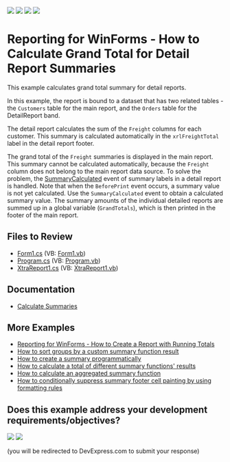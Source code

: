 <!-- default badges list -->
![](https://img.shields.io/endpoint?url=https://codecentral.devexpress.com/api/v1/VersionRange/128598786/24.2.1%2B)
[![](https://img.shields.io/badge/Open_in_DevExpress_Support_Center-FF7200?style=flat-square&logo=DevExpress&logoColor=white)](https://supportcenter.devexpress.com/ticket/details/E633)
[![](https://img.shields.io/badge/📖_How_to_use_DevExpress_Examples-e9f6fc?style=flat-square)](https://docs.devexpress.com/GeneralInformation/403183)
[![](https://img.shields.io/badge/💬_Leave_Feedback-feecdd?style=flat-square)](#does-this-example-address-your-development-requirementsobjectives)
<!-- default badges end -->
# Reporting for WinForms - How to Calculate Grand Total for Detail Report Summaries


This example calculates grand total summary for detail reports.

In this example, the report is bound to a dataset that has two related tables - the `Customers` table for the main report, and the `Orders` table for the DetailReport band. 

The detail report calculates the sum of the `Freight` columns for each customer. This summary is calculated automatically in the `xrlFreightTotal` label in the detail report footer.

The grand total of the `Freight` summaries is displayed in the main report. This summary cannot be calculated automatically, because the `Freight` column does not belong to the main report data source. To solve the problem, the [SummaryCalculated](https://docs.devexpress.com/XtraReports/DevExpress.XtraReports.UI.XRLabel.SummaryCalculated) event of summary labels in a detail report is handled. Note that when the `BeforePrint` event occurs, a summary value is not yet calculated. Use the `SummaryCalculated` event to obtain a calculated summary value. The summary amounts of the individual detailed reports are summed up in a global variable (`GrandTotals`), which is then printed in the footer of the main report.

## Files to Review

* [Form1.cs](CS/Form1.cs) (VB: [Form1.vb](VB/Form1.vb))
* [Program.cs](CS/Program.cs) (VB: [Program.vb](/VB/Program.vb))
* [XtraReport1.cs](CS/XtraReport1.cs) (VB: [XtraReport1.vb](VB/XtraReport1.vb))

## Documentation

- [Calculate Summaries](https://docs.devexpress.com/XtraReports/401920/detailed-guide-to-devexpress-reporting/shape-report-data/calculate-summaries)

## More Examples

- [Reporting for WinForms - How to Create a Report with Running Totals](https://github.com/DevExpress-Examples/reporting-winforms-summary-running-totals)
- [How to sort groups by a custom summary function result](https://github.com/DevExpress-Examples/Reporting_how-to-sort-groups-by-a-custom-summary-function-result-e2536)
- [How to create a summary programmatically](https://github.com/DevExpress-Examples/Reporting_how-to-create-a-summary-programmatically-e2388)
- [How to calculate a total of different summary functions' results](https://github.com/DevExpress-Examples/Reporting_how-to-calculate-a-total-of-different-summary-functions-results-e2391)
- [How to calculate an aggregated summary function](https://github.com/DevExpress-Examples/Reporting_how-to-calculate-an-aggregated-summary-function-e4342)
- [How to conditionally suppress summary footer cell painting by using formatting rules](https://github.com/DevExpress-Examples/Reporting_how-to-conditionally-suppress-summary-footer-cell-painting-by-using-formatting-t211184)

<!-- feedback -->
## Does this example address your development requirements/objectives?

[<img src="https://www.devexpress.com/support/examples/i/yes-button.svg"/>](https://www.devexpress.com/support/examples/survey.xml?utm_source=github&utm_campaign=reporting-winforms-summary-grand-total-for-detail&~~~was_helpful=yes) [<img src="https://www.devexpress.com/support/examples/i/no-button.svg"/>](https://www.devexpress.com/support/examples/survey.xml?utm_source=github&utm_campaign=reporting-winforms-summary-grand-total-for-detail&~~~was_helpful=no)

(you will be redirected to DevExpress.com to submit your response)
<!-- feedback end -->
